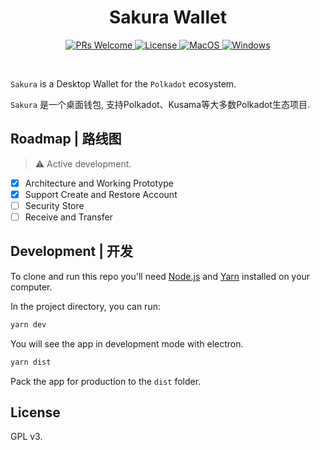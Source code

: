 <h1 align="center">Sakura Wallet</h1>

<p align="center">
  <a href="https://github.com/w3finance/sakura">
    <img alt="PRs Welcome" src="https://img.shields.io/badge/PRs-welcome-brightgreen.svg" />
  </a>
  <a href="https://github.com/w3finance/PolkaKey/blob/master/LICENSE">
    <img alt="License" src="https://badgen.net/github/license/w3finance/sakura" />
  </a>
  <a href="https://github.com/w3finance/sakura/releases/latest">
    <img alt="MacOS" src="https://badgen.net/badge/icon/MacOS?icon=apple&label&color=cyan" />
  </a>
  <a href="https://github.com/w3finance/sakura/releases/latest">
    <img alt="Windows" src="https://badgen.net/badge/icon/Windows?icon=windows&label&color=cyan" />
  </a>
</p>

<br />

`Sakura` is a Desktop Wallet for the `Polkadot` ecosystem.

`Sakura` 是一个桌面钱包, 支持Polkadot、Kusama等大多数Polkadot生态项目.

## Roadmap | 路线图

> ⚠️ Active development.

- [x] Architecture and Working Prototype
- [x] Support Create and Restore Account
- [ ] Security Store
- [ ] Receive and Transfer

## Development | 开发

To clone and run this repo you'll need [Node.js](https://nodejs.org/en/) and [Yarn](https://yarnpkg.com/) installed on your computer.

In the project directory, you can run:

```bash
yarn dev
```

You will see the app in development mode with electron.

```bash
yarn dist
```

Pack the app for production to the `dist` folder.

## License
GPL v3.
